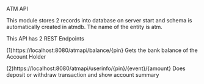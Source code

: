 ATM API 

This module stores 2 records into database on server start and schema is automatically created in atmdb.
The name of the entity is atm.

This API has 2 REST Endpoints

(1)https://localhost:8080/atmapi/balance/{pin}
Gets the bank balance of the Account Holder

(2)https://localhost:8080/atmapi/userinfo/{pin}/{event}/{amount}
Does deposit or withdraw transaction and show account summary
